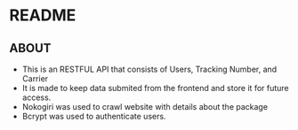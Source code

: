 # README

## ABOUT
- This is an RESTFUL API that consists of Users, Tracking Number, and Carrier
- It is made to keep data submited from the frontend and store it for future access.
- Nokogiri was used to crawl website with details about the package
- Bcrypt was used to authenticate users.

